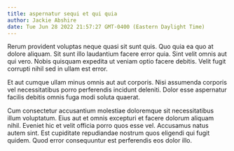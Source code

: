 ```yaml
---
title: aspernatur sequi et qui quia
author: Jackie Abshire
date: Tue Jun 28 2022 21:57:27 GMT-0400 (Eastern Daylight Time)
---
```

Rerum provident voluptas neque quasi sit sunt quis. Quo quia ea quo at dolore aliquam. Sit sunt illo laudantium facere error quia. Sint velit omnis aut qui vero. Nobis quisquam expedita ut veniam optio facere debitis. Velit fugit corrupti nihil sed in ullam est error.

 Et aut cumque ullam minus omnis aut aut corporis. Nisi assumenda corporis vel necessitatibus porro perferendis incidunt deleniti. Dolor esse aspernatur facilis debitis omnis fuga modi soluta quaerat.

 Cum consectetur accusantium molestiae doloremque sit necessitatibus illum voluptatum. Eius aut et omnis excepturi et facere dolorum aliquam nihil. Eveniet hic et velit officia porro quos esse vel. Accusamus natus autem sint. Est cupiditate repudiandae nostrum quos eligendi qui fugit quidem. Quod error consequuntur est perferendis eos dolor illo.